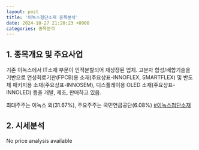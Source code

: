 ```yaml
---
layout: post
title: '이녹스첨단소재 종목분석'
date: 2024-10-27 21:20:23 +0900
categories: 종목분석
---
```


## 1. 종목개요 및 주요사업

기존 이녹스에서 IT소재 부문이 인적분할되어 재상장된 업체. 고분자 합성/배합기술을 기반으로 연성회로기판(FPCB)용 소재(주요상표-INNOFLEX, SMARTFLEX) 및 반도체 패키지용 소재(주요상표-INNOSEM), 디스플레이용 OLED 소재(주요상표-INNOLED) 등을 개발, 제조, 판매하고 있음. 

최대주주는 이녹스 외(31.67%), 주요주주는 국민연금공단(6.08%)
[#이녹스첨단소재](#)

## 2. 시세분석

No price analysis available

